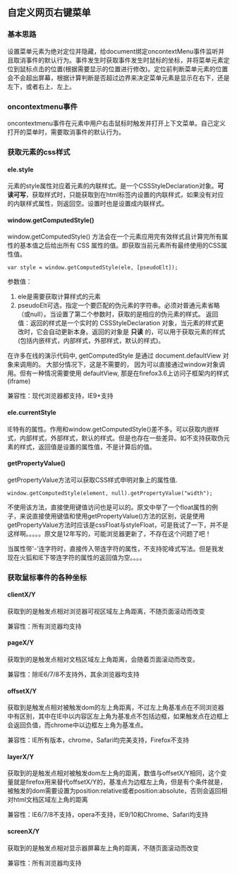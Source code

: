 ## 自定义网页右键菜单

### 基本思路
设置菜单元素为绝对定位并隐藏，给document绑定oncontextMenu事件监听并且取消事件的默认行为。事件发生时获取事件发生时鼠标的坐标，并将菜单元素定位到鼠标点击的位置(根据需要显示的位置进行修改)。定位前判断菜单元素的位置会不会超出屏幕，根据计算判断是否超过边界来决定菜单元素是显示在右下，还是左下，或者右上、左上。

### oncontextmenu事件
oncontextmenu事件在元素中用户右击鼠标时触发并打开上下文菜单。自己定义打开的菜单时，需要取消事件的默认行为。

### 获取元素的css样式
#### ele.style
元素的style属性对应着元素的内联样式。是一个CSSStyleDeclaration对象。**可读可写**，获取样式时，只能获取到在html标签内设置的内联样式，如果没有对应的内联样式属性，则返回空。设置时也是设置成内联样式。
#### window.getComputedStyle()
window.getComputedStyle() 方法会在一个元素应用完有效样式且计算完所有属性的基本值之后给出所有 CSS 属性的值。即获取当前元素所有最终使用的CSS属性值。
```
var style = window.getComputedStyle(ele, [pseudoElt]);
```
参数值：
1. ele是需要获取计算样式的元素
2. pseudoElt可选，指定一个要匹配的伪元素的字符串。必须对普通元素省略（或null）。当设置了第二个参数时，获取的是相应的伪元素的样式。
返回值：返回的样式是一个实时的 CSSStyleDeclaration 对象，当元素的样式更改时，它会自动更新本身。返回的对象是 **只读** 的，可以用于获取元素的样式(包括内嵌样式，内部样式，外部样式，默认的样式)。

在许多在线的演示代码中, getComputedStyle 是通过 document.defaultView 对象来调用的。 大部分情况下，这是不需要的， 因为可以直接通过window对象调用。但有一种情况需要使用 defaultView,  那是在firefox3.6上访问子框架内的样式 (iframe)

兼容性：现代浏览器都支持，IE9+支持
#### ele.currentStyle
IE特有的属性。作用和window.getComputedStyle()差不多。可以获取内嵌样式，内部样式，外部样式，默认的样式。但是也存在一些差异。如不支持获取伪元素的样式，返回值是设置的属性值，不是计算后的值。

#### getPropertyValue()
getPropertyValue方法可以获取CSS样式申明对象上的属性值.
```
window.getComputedStyle(element, null).getPropertyValue("width");
```
不使用该方法，直接使用键值访问也是可以的。原文中举了一个float属性的例子，来说直接使用键值和使用getPropertyValue()方法的区别，说是使用getPropertyValue方法时应该是cssFloat与styleFloat，可是我试了一下，并不是这样啊。。。。。原文是12年写的，可能浏览器更新了，不存在这个问题了吧！

当属性带'-'连字符时，直接传入带连字符的属性，不支持驼峰式写法。但是我发现在火狐和IE下带连字符的属性的返回值为空。。。。

### 获取鼠标事件的各种坐标
#### clientX/Y
获取到的是触发点相对浏览器可视区域左上角距离，不随页面滚动而改变

兼容性：所有浏览器均支持
#### pageX/Y
获取到的是触发点相对文档区域左上角距离，会随着页面滚动而改变。

兼容性：除IE6/7/8不支持外，其余浏览器均支持
#### offsetX/Y
获取到是触发点相对被触发dom的左上角距离，不过左上角基准点在不同浏览器中有区别，其中在IE中以内容区左上角为基准点不包括边框，如果触发点在边框上会返回负值，而chrome中以边框左上角为基准点。  

兼容性：IE所有版本，chrome，Safari均完美支持，Firefox不支持
#### layerX/Y
获取到的是触发点相对被触发dom左上角的距离，数值与offsetX/Y相同，这个变量就是firefox用来替代offsetX/Y的，基准点为边框左上角，但是有个条件就是，被触发的dom需要设置为position:relative或者position:absolute，否则会返回相对html文档区域左上角的距离

兼容性：IE6/7/8不支持，opera不支持，IE9/10和Chrome、Safari均支持
#### screenX/Y
获取到的是触发点相对显示器屏幕左上角的距离，不随页面滚动而改变

兼容性：所有浏览器均支持
